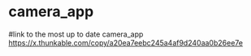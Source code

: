 # camera_app
#link to the most up to date camera_app https://x.thunkable.com/copy/a20ea7eebc245a4af9d240aa0b26ee7e
